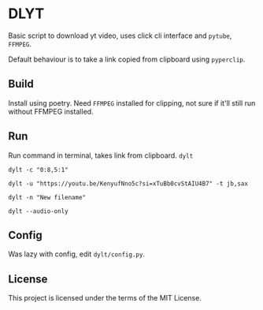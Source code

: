# DLYT

Basic script to download yt video, uses click cli interface and `pytube`, `FFMPEG`.

Default behaviour is to take a link copied from clipboard using `pyperclip`.

## Build

Install using poetry. Need `FFMPEG` installed for clipping, not sure if it'll still run without FFMPEG installed.

## Run

Run command in terminal, takes link from clipboard.
`dylt`

```
dylt -c "0:8,5:1"

dylt -u "https://youtu.be/KenyufNno5c?si=xTuBb0cvStAIU4B7" -t jb,sax

dylt -n "New filename"

dylt --audio-only
```

## Config
Was lazy with config, edit `dylt/config.py`.


## License

This project is licensed under the terms of the MIT License.
